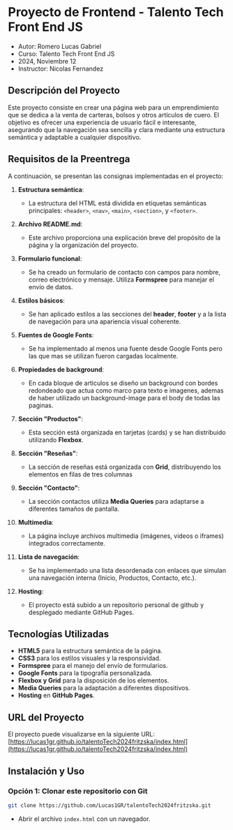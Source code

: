 # Proyecto de Frontend - Talento Tech Front End JS

* Autor: Romero Lucas Gabriel
* Curso: Talento Tech Front End JS
* 2024, Noviembre 12
* Instructor: Nicolas Fernandez

## Descripción del Proyecto

Este proyecto consiste en crear una página web para un emprendimiento que se dedica a la venta de carteras, bolsos y otros artículos de cuero. El objetivo es ofrecer una experiencia de usuario fácil e interesante, asegurando que la navegación sea sencilla y clara mediante una estructura semántica y adaptable a cualquier dispositivo. 

## Requisitos de la Preentrega

A continuación, se presentan las consignas implementadas en el proyecto:

1. **Estructura semántica**: 
   - La estructura del HTML está dividida en etiquetas semánticas principales: `<header>`, `<nav>`, `<main>`, `<section>`, y `<footer>`.

2. **Archivo README.md**: 
   - Este archivo proporciona una explicación breve del propósito de la página y la organización del proyecto.

3. **Formulario funcional**:
   - Se ha creado un formulario de contacto con campos para nombre, correo electrónico y mensaje. Utiliza **Formspree** para manejar el envío de datos.

4. **Estilos básicos**:
   - Se han aplicado estilos a las secciones del **header**, **footer** y a la lista de navegación para una apariencia visual coherente.

5. **Fuentes de Google Fonts**:
   - Se ha implementado al menos una fuente desde Google Fonts pero las que mas se utilizan fueron cargadas localmente.

6. **Propiedades de background**:
   - En cada bloque de articulos se diseño un background con bordes redondeado que actua como marco para texto e imagenes, ademas de haber utilizado un background-image para el body de todas las paginas.

7. **Sección "Productos"**:
   - Esta sección está organizada en tarjetas (cards) y se han distribuido utilizando **Flexbox**.

8. **Sección "Reseñas"**:
   - La sección de reseñas está organizada con **Grid**, distribuyendo los elementos en filas de tres columnas

9. **Sección "Contacto"**:
   - La sección contactos utiliza **Media Queries** para adaptarse a diferentes tamaños de pantalla.

10. **Multimedia**:
    - La página incluye archivos multimedia (imágenes, videos o iframes) integrados correctamente.

11. **Lista de navegación**:
    - Se ha implementado una lista desordenada con enlaces que simulan una navegación interna (Inicio, Productos, Contacto, etc.).

12. **Hosting**:
    - El proyecto está subido a un repositorio personal de github y desplegado mediante GitHub Pages.

## Tecnologías Utilizadas

- **HTML5** para la estructura semántica de la página.
- **CSS3** para los estilos visuales y la responsividad.
- **Formspree** para el manejo del envío de formularios.
- **Google Fonts** para la tipografía personalizada.
- **Flexbox y Grid** para la disposición de los elementos.
- **Media Queries** para la adaptación a diferentes dispositivos.
- **Hosting** en **GitHub Pages**.

## URL del Proyecto

El proyecto puede visualizarse en la siguiente URL: [https://lucas1gr.github.io/talentoTech2024fritzska/index.html](https://lucas1gr.github.io/talentoTech2024fritzska/index.html)

## Instalación y Uso

### Opción 1: Clonar este repositorio con Git
```bash
git clone https://github.com/Lucas1GR/talentoTech2024fritzska.git
```
- Abrir el archivo `index.html` con un navegador.